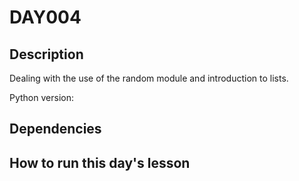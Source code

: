 
# DAY004

## Description
Dealing with the use of the random module and introduction to lists.

Python version: 

## Dependencies

## How to run this day's lesson
```

```

